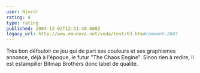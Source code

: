```yaml
---
user: Njordr
rating: 4
type: rating
published: 2004-12-02T12:31:40.000Z
legacy_url: http://www.emunova.net/veda/test/63.htm#comment-2043
---
```

Très bon défouloir ce jeu qui de part ses couleurs et ses graphismes annonce, déjà à l'époque, le futur "The Chaos Engine".
Sinon rien à redire, il est estampiller Bitmap Brothers donc label de qualité.